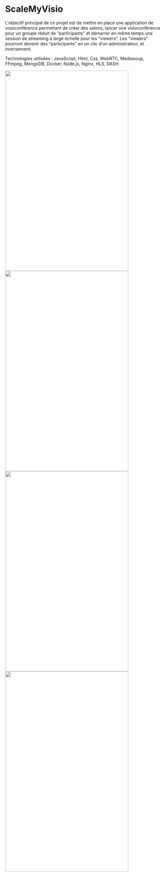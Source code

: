 
# ScaleMyVisio
L'objectif principal de ce projet est de mettre en place une application de visioconférence permettant de créer des salons, lancer une visioconférence pour un groupe réduit de “participants” et démarrer en même temps une session de streaming à large échelle pour les “viewers”. Les “viewers” pourront devenir des “participants” en un clic d’un administrateur, et inversement.

Technologies utilisées : JavaScript, Html, Css, WebRTC, Mediasoup, FFmpeg, MongoDB, Docker, Node.js, Nginx, HLS, DASH


<img src="https://user-images.githubusercontent.com/57536169/120249263-96fe9f00-c27a-11eb-8736-9b791d2a89cf.jpg" width="400" height="650">
<img src="https://user-images.githubusercontent.com/57536169/120249129-1b045700-c27a-11eb-8c25-6b1d40ba526e.jpg" width="400" height="650">
<img src="https://user-images.githubusercontent.com/57536169/120249203-69195a80-c27a-11eb-9ec4-19038e1f561e.jpg" width="400" height="650">
<img src="https://user-images.githubusercontent.com/57536169/120249229-77677680-c27a-11eb-9f4c-a4317fa2528c.jpg" width="400" height="650">

